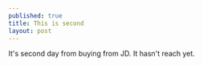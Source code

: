 ```yaml
---
published: true
title: This is second
layout: post
---
```

It's second day from buying from JD. It hasn't reach yet.